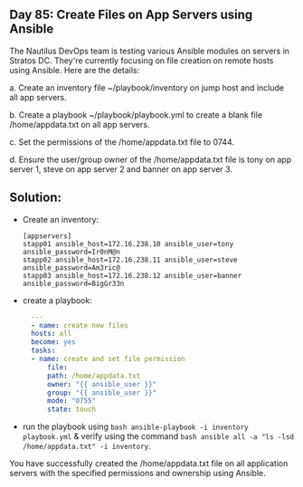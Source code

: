 ## Day 85: Create Files on App Servers using Ansible

The Nautilus DevOps team is testing various Ansible modules on servers in Stratos DC. They're currently focusing on file creation on remote hosts using Ansible. Here are the details:


a. Create an inventory file ~/playbook/inventory on jump host and include all app servers.


b. Create a playbook ~/playbook/playbook.yml to create a blank file /home/appdata.txt on all app servers.


c. Set the permissions of the /home/appdata.txt file to 0744.


d. Ensure the user/group owner of the /home/appdata.txt file is tony on app server 1, steve on app server 2 and banner on app server 3.


## Solution:

- Create an inventory:
    ```
    [appservers]
    stapp01 ansible_host=172.16.238.10 ansible_user=tony ansible_password=Ir0nM@n
    stapp02 ansible_host=172.16.238.11 ansible_user=steve ansible_password=Am3ric@
    stapp03 ansible_host=172.16.238.12 ansible_user=banner ansible_password=BigGr33n
    ```
- create a playbook:
  ```yaml
    ---
    - name: create new files
    hosts: all
    become: yes
    tasks:
    - name: create and set file permission
        file:
        path: /home/appdata.txt
        owner: "{{ ansible_user }}"
        group: "{{ ansible_user }}"
        mode: "0755"
        state: touch
    ```
- run the playbook using ```bash ansible-playbook -i inventory playbook.yml``` & verify using the command ```bash ansible all -a "ls -lsd /home/appdata.txt" -i inventory```.

You have successfully created the /home/appdata.txt file on all application servers with the specified permissions and ownership using Ansible.
